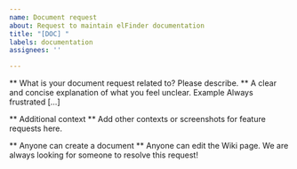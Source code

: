 ```yaml
---
name: Document request
about: Request to maintain elFinder documentation
title: "[DOC] "
labels: documentation
assignees: ''

---
```


** What is your document request related to? Please describe. **
A clear and concise explanation of what you feel unclear. Example Always frustrated […]

** Additional context **
Add other contexts or screenshots for feature requests here.

** Anyone can create a document **
Anyone can edit the Wiki page. We are always looking for someone to resolve this request!
